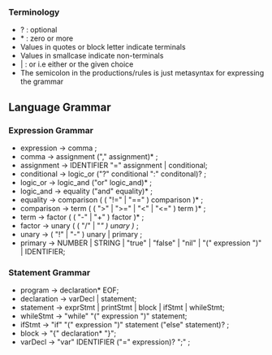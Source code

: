 ### Terminology
- ? : optional 
- \* : zero or more
- Values in quotes or block letter indicate terminals
- Values in smallcase indicate non-terminals
- | : or i.e either or the given choice
- The semicolon in the productions/rules is just metasyntax for expressing the grammar

## Language Grammar

### Expression Grammar
- expression -> comma ;
- comma -> assignment ("," assignment)* ;
- assignment -> IDENTIFIER "=" assignment | conditional;
- conditional -> logic_or ("?" conditional ":" conditonal)? ;
- logic_or -> logic_and ("or" logic_and)* ;
- logic_and -> equality ("and" equality)* ;
- equality -> comparison ( ( "!=" | "==" ) comparison )* ;
- comparison -> term ( ( ">" | ">=" | "<" | "<=" ) term )* ;
- term -> factor ( ( "-" | "+" ) factor )* ;
- factor -> unary ( ( "/" | "*" ) unary )* ;
- unary -> ( "!" | "-" ) unary | primary ;
- primary -> NUMBER | STRING | "true" | "false" | "nil" | "(" expression ")" | IDENTIFIER;


### Statement Grammar
- program -> declaration* EOF;
- declaration -> varDecl | statement;
- statement -> exprStmt | printStmt | block | ifStmt | whileStmt;
- whileStmt -> "while" "(" expression ")" statement;
- ifStmt -> "if" "(" expression ")" statement ("else" statement)? ;
- block -> "{" declaration* "}";
- varDecl -> "var" IDENTIFIER ("=" expression)? ";" ; 